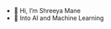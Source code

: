 - 👋 Hi, I’m Shreeya Mane
- 👾 Into AI and Machine Learning 

<!---
shreeyamane/shreeyamane is a ✨ special ✨ repository because its `README.md` (this file) appears on your GitHub profile.
You can click the Preview link to take a look at your changes.
--->
